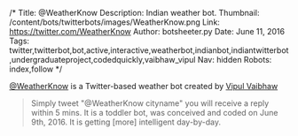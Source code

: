 /*
Title: @WeatherKnow
Description: Indian weather bot.
Thumbnail: /content/bots/twitterbots/images/WeatherKnow.png
Link: https://twitter.com/WeatherKnow
Author: botsheeter.py
Date: June 11, 2016
Tags: twitter,twitterbot,bot,active,interactive,weatherbot,indianbot,indiantwitterbot,undergraduateproject,codedquickly,vaibhaw_vipul
Nav: hidden
Robots: index,follow
*/

[@WeatherKnow](https://twitter.com/WeatherKnow) is a Twitter-based weather bot created by [Vipul Vaibhaw](https://twitter.com/vaibhaw_vipul)

> Simply tweet "@WeatherKnow cityname" you will receive a reply within 5 mins. It is a toddler bot, was conceived and coded on June 9th, 2016. It is getting [more] intelligent day-by-day.
